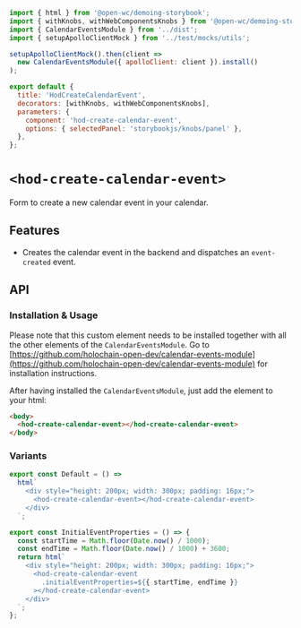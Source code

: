 ```js script
import { html } from '@open-wc/demoing-storybook';
import { withKnobs, withWebComponentsKnobs } from '@open-wc/demoing-storybook';
import { CalendarEventsModule } from '../dist';
import { setupApolloClientMock } from '../test/mocks/utils';

setupApolloClientMock().then(client =>
  new CalendarEventsModule({ apolloClient: client }).install()
);

export default {
  title: 'HodCreateCalendarEvent',
  decorators: [withKnobs, withWebComponentsKnobs],
  parameters: {
    component: 'hod-create-calendar-event',
    options: { selectedPanel: 'storybookjs/knobs/panel' },
  },
};
```

# `<hod-create-calendar-event>`

Form to create a new calendar event in your calendar.

## Features

- Creates the calendar event in the backend and dispatches an `event-created` event.

## API

<sb-props of="hod-create-calendar-event"></sb-props>

### Installation & Usage

Please note that this custom element needs to be installed together with all the other elements of the `CalendarEventsModule`. Go to [https://github.com/holochain-open-dev/calendar-events-module](https://github.com/holochain-open-dev/calendar-events-module) for installation instructions.

After having installed the `CalendarEventsModule`, just add the element to your html:

```html
<body>
  <hod-create-calendar-event></hod-create-calendar-event>
</body>
```

### Variants

```js preview-story
export const Default = () =>
  html`
    <div style="height: 200px; width: 300px; padding: 16px;">
      <hod-create-calendar-event></hod-create-calendar-event>
    </div>
  `;
```

```js preview-story
export const InitialEventProperties = () => {
  const startTime = Math.floor(Date.now() / 1000);
  const endTime = Math.floor(Date.now() / 1000) + 3600;
  return html`
    <div style="height: 200px; width: 300px; padding: 16px;">
      <hod-create-calendar-event
        .initialEventProperties=${{ startTime, endTime }}
      ></hod-create-calendar-event>
    </div>
  `;
};
```
